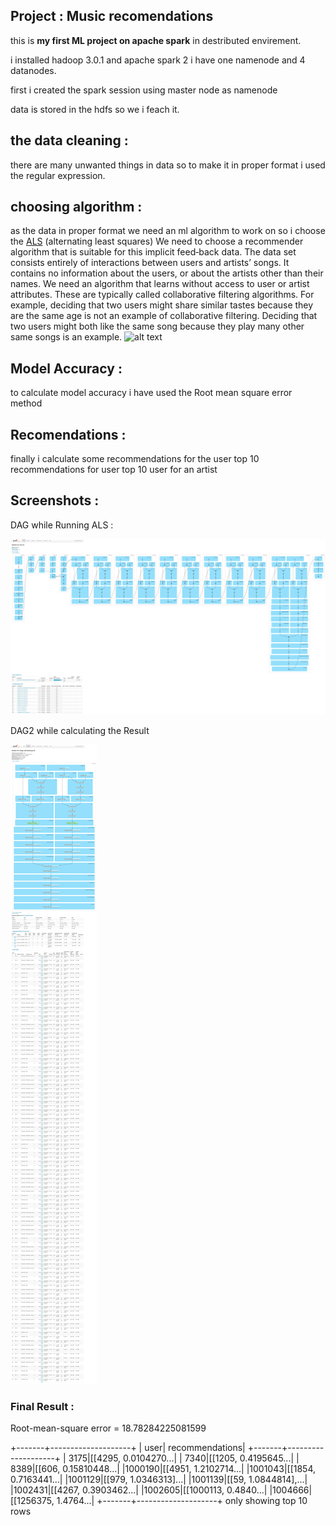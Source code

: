 <h2>Project : Music recomendations</h2>

this is **my first ML project on apache spark** in destributed envirement.

i installed hadoop 3.0.1 and apache spark 2
i have one namenode and 4 datanodes.

first i created the spark session using master node as namenode

data is stored in the hdfs so we i feach it.

## the data cleaning :
there are many unwanted things in data so to make it in proper format
i used the regular expression.


## choosing algorithm :
 as the data in proper format we need an ml algorithm to work on
 so i choose the [ALS](https://spark.apache.org/docs/latest/ml-collaborative-filtering.html) (alternating least squares)
 We need to choose a recommender algorithm that is suitable for this implicit feed‐back data. The data set consists entirely of interactions between users and artists’ songs. It contains no information about the users, or about the artists other than their names. We need an algorithm that learns without access to user or artist attributes. These are typically called collaborative filtering algorithms. For example, deciding that two users might share similar tastes because they are the same age is not an example of collaborative filtering. Deciding that two users might both like the same song because they play many other same songs is an example.
![alt text](data/img/b1.png)

## Model Accuracy :

to calculate model accuracy i have used the Root mean square error method

## Recomendations :
finally i calculate some recommendations for the user
top 10 recommendations for user
top 10 user for an artist


## Screenshots :

DAG while Running ALS :

![alt text](data/img/scr1.jpg)

DAG2 while calculating the Result

![alt text](data/img/scr2.jpg)


### Final Result :
Root-mean-square error = 18.78284225081599

+-------+--------------------+
|   user|     recommendations|
+-------+--------------------+
|   3175|[[4295, 0.0104270...|
|   7340|[[1205, 0.4195645...|
|   8389|[[606, 0.15810448...|
|1000190|[[4951, 1.2102714...|
|1001043|[[1854, 0.7163441...|
|1001129|[[979, 1.0346313]...|
|1001139|[[59, 1.0844814],...|
|1002431|[[4267, 0.3903462...|
|1002605|[[1000113, 0.4840...|
|1004666|[[1256375, 1.4764...|
+-------+--------------------+
only showing top 10 rows


